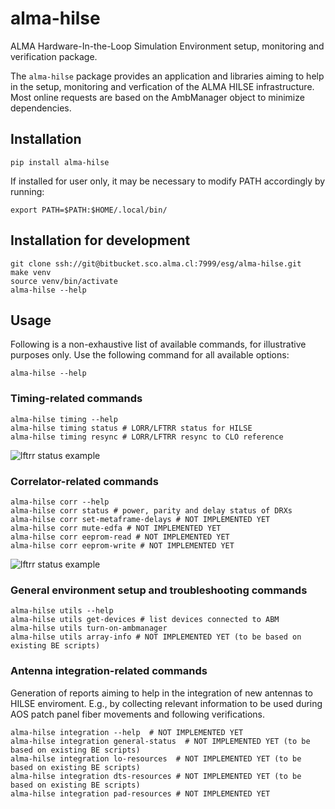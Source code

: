 # alma-hilse

ALMA Hardware-In-the-Loop Simulation Environment setup, monitoring and verification package.

The `alma-hilse` package provides an application and libraries aiming to help in the setup, monitoring and verfication of the ALMA HILSE infrastructure.
Most online requests are based on the AmbManager object to minimize dependencies.

## Installation

    pip install alma-hilse

If installed for user only, it may be necessary to modify PATH accordingly by running:

    export PATH=$PATH:$HOME/.local/bin/

## Installation for development

    git clone ssh://git@bitbucket.sco.alma.cl:7999/esg/alma-hilse.git
    make venv
    source venv/bin/activate
    alma-hilse --help

## Usage

Following is a non-exhaustive list of available commands, for illustrative purposes only. Use the following command for all available options:

    alma-hilse --help

### Timing-related commands

    alma-hilse timing --help
    alma-hilse timing status # LORR/LFTRR status for HILSE
    alma-hilse timing resync # LORR/LFTRR resync to CLO reference

![lftrr status example](img/lftrr_status.png)

### Correlator-related commands
    alma-hilse corr --help
    alma-hilse corr status # power, parity and delay status of DRXs
    alma-hilse corr set-metaframe-delays # NOT IMPLEMENTED YET
    alma-hilse corr mute-edfa # NOT IMPLEMENTED YET
    alma-hilse corr eeprom-read # NOT IMPLEMENTED YET
    alma-hilse corr eeprom-write # NOT IMPLEMENTED YET

![lftrr status example](img/drx_status.png)

### General environment setup and troubleshooting commands
    alma-hilse utils --help
    alma-hilse utils get-devices # list devices connected to ABM
    alma-hilse utils turn-on-ambmanager
    alma-hilse utils array-info # NOT IMPLEMENTED YET (to be based on existing BE scripts)

###  Antenna integration-related commands
Generation of reports aiming to help in the integration of new antennas to HILSE enviroment. E.g., by collecting relevant information to be used during AOS patch panel fiber movements and following verifications.

    alma-hilse integration --help  # NOT IMPLEMENTED YET
    alma-hilse integration general-status  # NOT IMPLEMENTED YET (to be based on existing BE scripts)
    alma-hilse integration lo-resources  # NOT IMPLEMENTED YET (to be based on existing BE scripts)
    alma-hilse integration dts-resources # NOT IMPLEMENTED YET (to be based on existing BE scripts)
    alma-hilse integration pad-resources # NOT IMPLEMENTED YET
